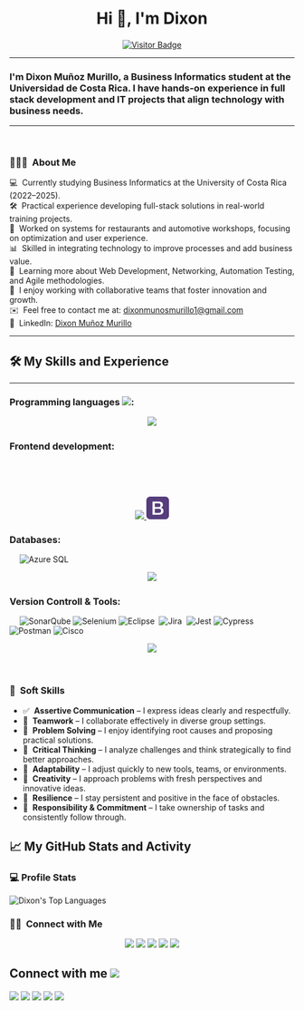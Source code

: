 <h1 align="center">Hi 👋, I'm Dixon</h1>

<p align="center">
  <a href="https://github.com/Dixon1805" align="center">
    <img align="center" alt="Visitor Badge" src="https://visitor-badge.laobi.icu/badge?page_id=Dixon1805.Dixon1805">
  </a>
</p>

---

<h3 align="left">I'm Dixon Muñoz Murillo, a Business Informatics student at the Universidad de Costa Rica. I have hands-on experience in full stack development and IT projects that align technology with business needs.</h3>

---
&emsp;
### 👨🏻‍💻 &nbsp;About Me

💻 &nbsp;Currently studying Business Informatics at the University of Costa Rica (2022–2025).  
🛠️ &nbsp;Practical experience developing full-stack solutions in real-world training projects.  
💼 &nbsp;Worked on systems for restaurants and automotive workshops, focusing on optimization and user experience.  
📊 &nbsp;Skilled in integrating technology to improve processes and add business value.  
🌱 &nbsp;Learning more about Web Development, Networking, Automation Testing, and Agile methodologies.  
🤝 &nbsp;I enjoy working with collaborative teams that foster innovation and growth.  
✉️ &nbsp;Feel free to contact me at: dixonmunosmurillo1@gmail.com  
🔗 &nbsp;LinkedIn: [Dixon Muñoz Murillo](https://www.linkedin.com/in/dixon-mu%C3%B1oz-murillo-597ab5362/)

---

## 🛠️ My Skills and Experience
-------------------
### Programming languages <img src = "https://media2.giphy.com/media/QssGEmpkyEOhBCb7e1/giphy.gif?cid=ecf05e47a0n3gi1bfqntqmob8g9aid1oyj2wr3ds3mg700bl&rid=giphy.gif" width = 32px>:
<!--tech stack icons-->
<p align="center">
  <a href="https://skillicons.dev">
    <img src="https://skillicons.dev/icons?i=html,java,py,nodejs&perline=14" />
  </a>
</p>


### Frontend development:
&emsp;

&emsp;


<!--tech stack icons-->
<p align="center">
  <a href="https://skillicons.dev">
    <img src="https://skillicons.dev/icons?i=react,ts,laravel,angular,vue,css,html,materialui&perline=14"/>
    <code><img height="40" width="40" src="https://raw.githubusercontent.com/github/explore/80688e429a7d4ef2fca1e82350fe8e3517d3494d/topics/bootstrap/bootstrap.png"></code>
  </a>
</p>





### Databases:
&emsp;
![Azure SQL](https://img.shields.io/badge/Azure_SQL_DB-0078D4?style=for-the-badge&logo=microsoftazure&logoColor=white)



<p align="center">
  <a href="https://skillicons.dev">
    <img src="https://skillicons.dev/icons?i=mysql&perline=14" />
  </a>
</p>


### Version Controll & Tools:
&emsp;
![SonarQube](https://img.shields.io/badge/SonarQube-4E9BCD?style=for-the-badge&logo=sonarqube&logoColor=white)
![Selenium](https://img.shields.io/badge/Selenium-43B02A?style=for-the-badge&logo=selenium&logoColor=white)
    ![Eclipse](https://img.shields.io/badge/Eclipse-FE7A16.svg?style=for-the-badge&logo=Eclipse&logoColor=white)&nbsp;
    ![Jira](https://img.shields.io/badge/jira-%230A0FFF.svg?style=for-the-badge&logo=jira&logoColor=white)&nbsp;
    ![Jest](https://img.shields.io/badge/-Jest-000?&logo=Jest)
![Cypress](https://img.shields.io/badge/-Cypress-000?&logo=Cypress)
    ![Postman](https://img.shields.io/badge/-Postman-000?&logo=Postman)
    ![Cisco](https://img.shields.io/badge/Cisco_Packet_Tracer-1BA0D7?style=for-the-badge&logo=cisco&logoColor=white)

<p align="center">
  <a href="https://skillicons.dev">
    <img src="https://skillicons.dev/icons?i=git,figma,github,postman,vscode,&perline=14" />
  </a>
</p>

&emsp;

### 🧠 &nbsp;Soft Skills

- ✅ &nbsp;**Assertive Communication** – I express ideas clearly and respectfully.  
- 🤝 &nbsp;**Teamwork** – I collaborate effectively in diverse group settings.  
- 🧩 &nbsp;**Problem Solving** – I enjoy identifying root causes and proposing practical solutions.  
- 🧠 &nbsp;**Critical Thinking** – I analyze challenges and think strategically to find better approaches.  
- 🔄 &nbsp;**Adaptability** – I adjust quickly to new tools, teams, or environments.  
- 🎨 &nbsp;**Creativity** – I approach problems with fresh perspectives and innovative ideas.  
- 💪 &nbsp;**Resilience** – I stay persistent and positive in the face of obstacles.  
- 📌 &nbsp;**Responsibility & Commitment** – I take ownership of tasks and consistently follow through.


## 📈 My GitHub Stats and Activity

### 💻 Profile Stats

<img alt="Dixon's Top Languages" src="https://github-readme-stats.vercel.app/api/top-langs/?username=Dixon1805&langs_count=8&layout=compact&theme=react&hide_border=true&bg_color=1F222E&title_color=F85D7F&icon_color=F8D866" height="192px"/>

### 🤝🏻 &nbsp;Connect with Me

<p align="center">
<a href="adityakanoi2001.wordpress.com"><img src="https://img.shields.io/badge/-adityakanoi.com-3423A6?style=flat&logo=Google-Chrome&logoColor=white"/></a>
<a href="https://www.linkedin.com/in/ask2001/"><img src="https://img.shields.io/badge/-Aditya%20Sunit%20Kanoi-0077B5?style=flat&logo=Linkedin&logoColor=white"/></a>
<a href="mailto:adityakanoiofficial@gmail.com"><img src="https://img.shields.io/badge/-Adityakanoi-D14836?style=flat&logo=Gmail&logoColor=white"/></a>
<a href="https://www.instagram.com/aditya_kanoi123/"><img src="https://img.shields.io/badge/-Adityakanoi123-E4405F?style=flat&logo=Instagram&logoColor=white"/></a>
<a href="https://www.facebook.com/profile.php?id=100008728234917"><img src="https://img.shields.io/badge/-AdityaKanoi-1877F2?style=flat&logo=Facebook&logoColor=white"/></a>
</p>

<h2> Connect with me <img src='https://raw.githubusercontent.com/ShahriarShafin/ShahriarShafin/main/Assets/handshake.gif' width="100px"> </h2>
<a href = 'https://www.linkedin.com/in/aditya-deshmukh-561a371a8'> <img width = '32px' align= 'center' src="https://raw.githubusercontent.com/rahulbanerjee26/githubAboutMeGenerator/main/icons/linked-in-alt.svg"/></a> 
<a href = 'https://www.twitter.com/NoobCoder07'> <img width = '32px' align= 'center' src="https://raw.githubusercontent.com/rahulbanerjee26/githubAboutMeGenerator/main/icons/twitter.svg"/></a> 
<a href = 'https://medium.com/@adityadeshmukh7350'> <img width = '32px' align= 'center' src="https://raw.githubusercontent.com/rahulbanerjee26/githubAboutMeGenerator/main/icons/medium.svg"/></a> 
<a href = 'http://aditya664.me/'> <img width = '32px' align= 'center' src="https://raw.githubusercontent.com/rahulbanerjee26/githubAboutMeGenerator/main/icons/portfolio.png"/></a> 
<a href = 'https://www.github.com/Aditya664'> <img width = '32px' align= 'center' src="https://raw.githubusercontent.com/rahulbanerjee26/githubAboutMeGenerator/main/icons/github.svg"/></a>
